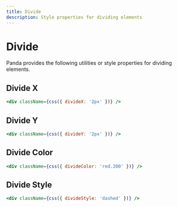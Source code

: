 ```yaml
---
title: Divide
description: Style properties for dividing elements
---
```


# Divide

Panda provides the following utilities or style properties for dividing elements.

## Divide X

```jsx
<div className={css({ divideX: '2px' })} />
```

## Divide Y

```jsx
<div className={css({ divideY: '2px' })} />
```

## Divide Color

```jsx
<div className={css({ divideColor: 'red.200' })} />
```

## Divide Style

```jsx
<div className={css({ divideStyle: 'dashed' })} />
```
